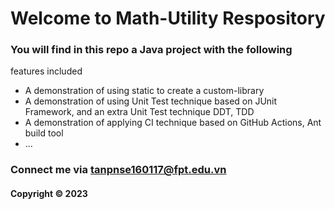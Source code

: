 # Welcome to Math-Utility Respository

### You will find in this repo a Java project with the following 
features included

* A demonstration of using static to create a custom-library
* A demonstration of using Unit Test technique based on JUnit Framework, 
and an extra Unit Test technique DDT, TDD
* A demonstration of applying CI technique based on GitHub Actions, Ant
build tool
* ...

### Connect me via tanpnse160117@fpt.edu.vn
#### Copyright &#169; 2023